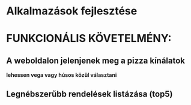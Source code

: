 # Alkalmazások fejlesztése
# FUNKCIONÁLIS KÖVETELMÉNY:
## A weboldalon jelenjenek meg a pizza kínálatok
**lehessen vega vagy húsos közül választani**
## Legnébszerűbb rendelések listázása (top5)
